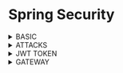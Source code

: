 # Spring Security

<details>
<summary>BASIC</summary>
  
1. What is security? how do define in the system ? <br>
A. It the process of securing the application by provinding access to valid users. <br>
   It can be done via authentication followed by authorization

2. Authentication vs Authorization ? <br>
A. Authentication is the mechanism via which user will access the system using credentials <br>
   Authorization is the process of accessing the resources based on permissions

3. How to control access to api based on role ? <br>
A. Role based authorization [RBAC]

</details>
<details>
<summary>ATTACKS</summary>

1. Tell me something about DOS attack ? When does it effect the system ? How to prevent ? <br>
A. DOS [Deniel Of Service], this attack comprises of flood of requests sent to server effecting system performance even system crashes
<br> **Solution**: It can be prevented by 'Rate limiters & throttlers'

2. Tell me something about Man in Middle Attack > How to prevent ? <br>
A. MIM [Man In Middle], this attack comprises of insecure way of data transmission which can lead to other problems like Impersonation, Data alteration etc. 
<br> **Solution**: It can be prevented by 'HTTPS' protocol

3. Tell me something about SQL Injection Attack > How to prevent ? <br>
A. SQL Injection, this attack comprises of scripts to execute funtion on server which can lead to server crash or unauthorized access. 
<br> **Solution**: It can be prevented by 'validation' of data formats

4. Tell me something about Authentication issues > what are better approaches ? <br>
A. Authentication, it is a way to access the system
<br> **Solution**: It can be addressed using JWT [Java Web Tokens], Short-lived tokens etc..

5. Tell me something about Authorization issues > what are better approaches ? <br>
A. Authorization, it is a way to access the resources of the system
<br> **Solution**: It can be addressed using OAUTH, RBAC etc..

</details>
<details>
<summary>JWT TOKEN</summary>

1. Explain what is token? how it is segregated ? <br>
A. Token is another way of authenticating into the system
* It has 3 parts
  - Header: Metadata
  - Body: It contains user information
  - Signature: Inbuilt

2. How to do you refresh the token if the token is expired making sure it we dont pass credentials ? <br>
A. Using refresh token generated along with token

3. How to communicate to other services securily ? <br>
A. We can use static API token, JWT Propagation, TLS certificates, kubernetes interally

4. How to communicate to external services securily ? <br>
A. We can use Basic Auth, Sessions, Token Based Authentication [JWT or OAuth2 bearer tokens], api keys

</details>
<details>
<summary>GATEWAY</summary>

1. How many instances of gateway is required ? <br>
A. more than one. Ideally 3

2. How to do you whitelist or blacklist an ipaddress ? <br>
A. in gateway configuration

</details>
